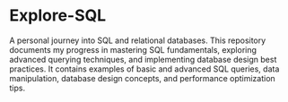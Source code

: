 # Explore-SQL
A personal journey into SQL and relational databases. This repository documents my progress in mastering SQL fundamentals, exploring advanced querying techniques, and implementing database design best practices. It contains examples of basic and advanced SQL queries, data manipulation, database design concepts, and performance optimization tips. 
